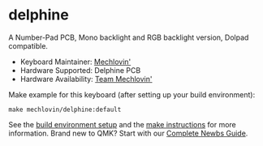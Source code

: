 # delphine

A Number-Pad PCB, Mono backlight and RGB backlight version, Dolpad compatible.

* Keyboard Maintainer: [Mechlovin'](https://github.com/mechlovin)
* Hardware Supported: Delphine PCB
* Hardware Availability: [Team Mechlovin'](https://mechlove.com)

Make example for this keyboard (after setting up your build environment):

    make mechlovin/delphine:default

See the [build environment setup](https://docs.qmk.fm/#/getting_started_build_tools) and the [make instructions](https://docs.qmk.fm/#/getting_started_make_guide) for more information. Brand new to QMK? Start with our [Complete Newbs Guide](https://docs.qmk.fm/#/newbs).
